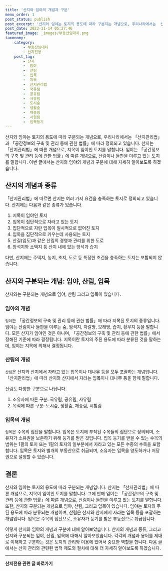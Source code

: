 ```yaml
---
title: '산지와 임야의 개념과 구분'
menu_order: 1
post_status: publish
post_excerpt: '산지와 임야는 토지의 용도에 따라 구분되는 개념으로, 우리나라에서는  산지관리법 과  공간정보의 구축 및 관리 등에 관한 법률 에 따라 정의되고 있습니다. 산지는  산지관리법 에 따른 개념으로, 지목이 임야인 토지를 말합니다. 임야는  공간정보의 구축 및 관리 등에 관한 법률 에 따른 개념으로, 산림이나 들판을 이루고 있는 토지를 말합니다. 이번 글에서는 산지와 임야의 개념과 구분에 대해 자세히 알아보도록 하겠습니다.'
post_date: 2023-11-14 05:27:46
featured_image: _images/부동산임대차.png
taxonomy:
    category:
        - 부동산임대차
        - 산지전용
    post_tag:
        - 산지
        -  임야
        -  산림
        -  입목
        -  지목
        -  산지관리법
        -  국유림
        -  공유림
        -  사유림
        -  도시숲
        -  생활숲
        -  채종림
        -  시험림
        -  입목등기
---
```



산지와 임야는 토지의 용도에 따라 구분되는 개념으로, 우리나라에서는 「산지관리법」과 「공간정보의 구축 및 관리 등에 관한 법률」에 따라 정의되고 있습니다. 산지는 「산지관리법」에 따른 개념으로, 지목이 임야인 토지를 말합니다. 임야는 「공간정보의 구축 및 관리 등에 관한 법률」에 따른 개념으로, 산림이나 들판을 이루고 있는 토지를 말합니다. 이번 글에서는 산지와 임야의 개념과 구분에 대해 자세히 알아보도록 하겠습니다.

## 산지의 개념과 종류

「산지관리법」에 따르면 산지는 여러 가지 요건을 충족하는 토지로 정의되고 있습니다. 산지에는 다음과 같은 종류가 있습니다.

1. 지목이 임야인 토지
2. 입목이 집단적으로 자라고 있는 토지
3. 집단적으로 자란 입목이 일시적으로 없어진 토지
4. 입목을 집단적으로 키우는데 사용되는 토지
5. 산길(임도)과 같은 산림의 경영과 관리를 위한 도로
6. 암석지와 소택지 등 산지 내에 있는 암석과 습지

다만, 산지에는 주택지, 농지, 초지, 도로 등 특정한 조건을 충족하는 토지는 포함되지 않습니다.

## 산지와 구분되는 개념: 임야, 산림, 입목

산지와는 구분되는 개념으로 임야, 산림 그리고 입목이 있습니다.

### 임야의 개념

`임야`는 「공간정보의 구축 및 관리 등에 관한 법률」에 따라 지목된 토지의 종류입니다. 임야는 산림이나 들판을 이루는 숲, 암석지, 자갈땅, 모래땅, 습지, 황무지 등을 말합니다. 모든 산지가 임야인 것은 아니며, 「공간정보의 구축 및 관리 등에 관한 법률」에서 정해진 기준에 따라 결정됩니다. 지목이란 토지의 주된 용도에 따라 분류된 것을 말하는데, 임야는 지목에 의해서 결정됩니다.

### 산림의 개념

`산림`은 산지와 산지에서 자라고 있는 입목이나 대나무 등을 모두 포괄하는 개념입니다. 「산지관리법」에 따라 산지와 산지에서 자라는 입목이나 대나무 등을 함께 말합니다.

산림도 다양한 구분으로 나뉩니다.

1. 소유자에 따른 구분: 국유림, 공유림, 사유림
2. 목적에 따른 구분: 도시숲, 생활숲, 채종림, 시험림

### 입목의 개념

`입목`은 수목의 집단을 말합니다. 입목은 토지에 부착된 수목들의 집단으로 정의되며, 소유자가 소유권을 보존하기 위해 등기를 받은 것입니다. 입목 등기를 받을 수 있는 수목의 범위는 1필의 토지 또는 1필의 토지의 일부분에서 자라고 있는 모든 수종의 수목을 포함합니다. 입목은 토지와 별개의 부동산으로 취급되며, 소유자는 입목을 양도하거나 저당권으로 설정할 수 있습니다.

## 결론

산지와 임야는 토지의 용도에 따라 구분되는 개념입니다. 산지는 「산지관리법」에 따른 개념으로, 지목이 임야인 토지를 말합니다. 그에 반해 임야는 「공간정보의 구축 및 관리 등에 관한 법률」에 따른 개념으로, 산림이나 들판을 이루고 있는 토지를 말합니다. 또한, 산지와 구분되는 개념으로 임야, 산림, 그리고 입목이 있습니다. 임야는 토지의 주된 용도에 따라 분류되는 개념이며, 산림은 산지와 산지에서 자라는 입목 등을 포괄하는 개념입니다. 입목은 수목의 집단으로, 소유자가 등기를 받은 부동산으로 취급됩니다.

이렇게 산지와 임야의 개념과 구분에 대해 알아보았습니다. 산지의 개념과 종류, 그리고 산지와 구분되는 임야, 산림, 입목에 대해서 알아보았습니다. 각각의 개념과 용어를 제대로 이해하고 구분하는 것은 토지의 관리와 이용에 있어서 중요한 역할을 합니다. 다음 글에서는 산지 관리와 관련된 법적 제도와 절차에 대해 더 자세히 알아보도록 하겠습니다.
<!-- wp:separator -->
<hr class="wp-block-separator has-alpha-channel-opacity"/>
<!-- /wp:separator -->

<!-- wp:group {"backgroundColor":"base","layout":{"type":"constrained"}} -->
<div class="wp-block-group has-base-background-color has-background"><!-- wp:paragraph {"align":"center","fontSize":"medium"} -->
<p class="has-text-align-center has-large-font-size"><strong>산지전용 관련 글 바로가기</strong></p>
<!-- /wp:paragraph -->


<!-- wp:latest-posts
{"categories":[{"id":23287,"count":19,"description":"","link":"https://uknowlaw.com/category/%ec%82%b0%ec%a7%80%ec%a0%84%ec%9a%a9/","name":"산지전용","slug":"산지전용","taxonomy":"category","parent":0,"meta":[],"_links":{"self":[{"href":"https://uknowlaw.com/wp-json/wp/v2/categories/23287"}],"collection":[{"href":"https://uknowlaw.com/wp-json/wp/v2/categories"}],"about":[{"href":"https://uknowlaw.com/wp-json/wp/v2/taxonomies/category"}],"wp:post_type":[{"href":"https://uknowlaw.com/wp-json/wp/v2/posts?categories=23287"}],"curies":[{"name":"wp","href":"https://api.w.org/{rel}","templated":true}]}}],"postsToShow":100,"excerptLength":28,"postLayout":"grid","columns":2,"featuredImageAlign":"left","featuredImageSizeSlug":"large","fontSize":"small"} /--></div>
<!-- /wp:group -->